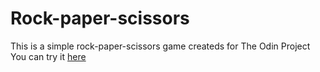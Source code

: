 # Rock-paper-scissors

This is a simple rock-paper-scissors game createds for The Odin Project  
You can try it [here](https://ilgatto88.github.io/rock-paper-scissors/)